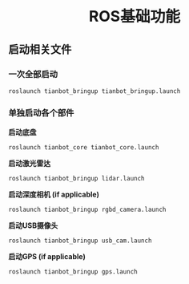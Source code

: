 <p style="font-size:30px ; font-weight:bolder; text-align:center">ROS基础功能</p>

## **启动相关文件**

### **一次全部启动**
```shell 
roslaunch tianbot_bringup tianbot_bringup.launch
```
### **单独启动各个部件**

**启动底盘**
```shell
roslaunch tianbot_core tianbot_core.launch
```

**启动激光雷达**
```shell
roslaunch tianbot_bringup lidar.launch
```

**启动深度相机 (if applicable)**
```shell
roslaunch tianbot_bringup rgbd_camera.launch
```

**启动USB摄像头**
```shell
roslaunch tianbot_bringup usb_cam.launch
```

**启动GPS (if applicable)**
```shell
roslaunch tianbot_bringup gps.launch
```
